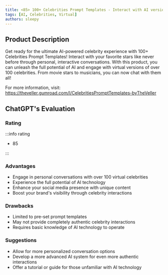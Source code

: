 ```yaml
---
title: <85> 100+ Celebrities Prompt Templates - Interact with AI versions of your favorite celebrities
tags: [AI, Celebrities, Virtual]
authors: sleepy
---
```


## Product Description

Get ready for the ultimate AI-powered celebrity experience with 100+ Celebrities Prompt Templates! Interact with your favorite stars like never before through personal, interactive conversations. With this product, you can unleash the full potential of AI and engage with virtual versions of over 100 celebrities. From movie stars to musicians, you can now chat with them all!

For more information, visit: https://theveller.gumroad.com/l/CelebritiesPromptTemplates-byTheVeller

## ChatGPT's Evaluation

### Rating

:::info rating

- 85

:::

### Advantages

- Engage in personal conversations with over 100 virtual celebrities
- Experience the full potential of AI technology
- Enhance your social media presence with unique content
- Boost your brand's visibility through celebrity interactions


### Drawbacks

- Limited to pre-set prompt templates
- May not provide completely authentic celebrity interactions
- Requires basic knowledge of AI technology to operate

### Suggestions

- Allow for more personalized conversation options
- Develop a more advanced AI system for even more authentic interactions
- Offer a tutorial or guide for those unfamiliar with AI technology
